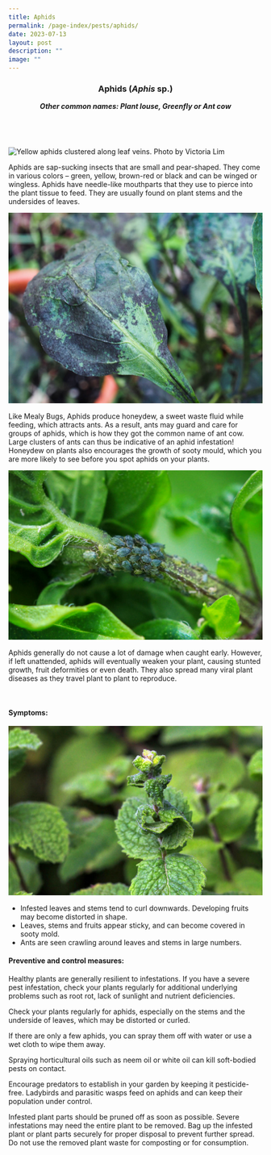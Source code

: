 ```yaml
---
title: Aphids
permalink: /page-index/pests/aphids/
date: 2023-07-13
layout: post
description: ""
image: ""
---
```

<section>
	<header>
		<h3>Aphids (<em>Aphis</em> sp.)</h3>
		<strong><em>Other common names: Plant louse, Greenfly or Ant cow</em></strong>
		</header>
	<br>
</section>
<img title="Yellow aphids clustered along leaf veins. Photo by Victoria Lim" src="![](/images/Biodiversity/dancing%20aphids%20on%20calotropis%20(1)victorialim.jpg)">

<section>
<p>Aphids are sap-sucking insects that are small and pear-shaped. They come in various colors – green, yellow, brown-red or black and can be winged or wingless. Aphids have needle-like mouthparts that they use to pierce into the plant tissue to feed. They are usually found on plant stems and the undersides of leaves.</p>
<img title="A leaf covered in blacky, powdery fungus known as sooty mould. Photo by Jacqueline Chua" src="/images/Plant%20problems/SootyMold_JacChua.jpg">	
<p>Like Mealy Bugs, Aphids produce honeydew, a sweet waste fluid while feeding, which attracts ants. As a result, ants may guard and care for groups of aphids, which is how they got the common name of ant cow. Large clusters of ants can thus be indicative of an aphid infestation! Honeydew on plants also encourages the growth of sooty mould, which you are more likely to see before you spot aphids on your plants.</p>
		<img title="Aphids clustered on the stem of a mint plant. Photo by Victoria Lim" src="/images/Biodiversity/aphids%20-%20mentha%201victorialim.jpg">
<p>Aphids generally do not cause a lot of damage when caught early. However, if left unattended, aphids will eventually weaken your plant, causing stunted growth, fruit deformities or even death. They also spread many viral plant diseases as they travel plant to plant to reproduce.</p>
<br>
	</section>
	
<section>
	<h4>Symptoms:</h4><p></p>
	<img title="Curled leaves on a mint plant. Photo by Victoria Lim" src="/images/Biodiversity/aphids%20-%20mentha%20vilosavictorialim.jpg">

<ul>
	<li>Infested leaves and stems tend to curl downwards. Developing fruits may become distorted in shape.</li>
	<li>Leaves, stems and fruits appear sticky, and can become covered in sooty mold.</li>
	<li>Ants are seen crawling around leaves and stems in large numbers. </li>
</ul>

</section>

<section>
	<h4>Preventive and control measures:</h4>

<p>Healthy plants are generally resilient to infestations. If you have a severe pest infestation, check your plants regularly for additional underlying problems such as root rot, lack of sunlight and nutrient deficiencies.</p>
<p>Check your plants regularly for aphids, especially on the stems and the underside of leaves, which may be distorted or curled.</p> 
<p>If there are only a few aphids, you can spray them off with water or use a wet cloth to wipe them away.</p>
<p>Spraying horticultural oils such as neem oil or white oil can kill soft-bodied pests on contact.</p>
<p>Encourage predators to establish in your garden by keeping it pesticide-free. Ladybirds and parasitic wasps feed on aphids and can keep their population under control.</p>  
<p>Infested plant parts should be pruned off as soon as possible. Severe infestations may need the entire plant to be removed. Bag up the infested plant or plant parts securely for proper disposal to prevent further spread. Do not use the removed plant waste for composting or for consumption.</p> 
</section>